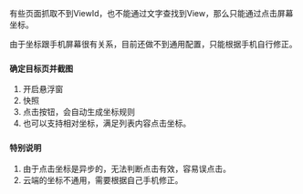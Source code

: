 有些页面抓取不到ViewId，也不能通过文字查找到View，那么只能通过点击屏幕坐标。

由于坐标跟手机屏幕很有关系，目前还做不到通用配置，只能根据手机自行修正。

### `确定目标页并截图`
1. 开启悬浮窗
2. 快照
3. 点击按钮，会自动生成坐标规则
4. 也可以支持相对坐标，满足列表内容点击坐标。


### `特别说明`
1. 由于点击坐标是异步的，无法判断点击有效，容易误点击。
2. 云端的坐标不通用，需要根据自己手机修正。

